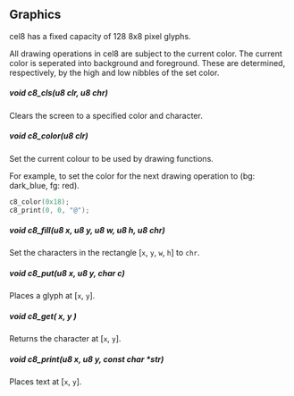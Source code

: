 ## Graphics
cel8 has a fixed capacity of 128 8x8 pixel glyphs.

All drawing operations in cel8 are subject to the current color. The current color is seperated into background and foreground. These are determined, respectively, by the high and low nibbles of the set color.

##### void c8_cls(u8 clr, u8 chr)
Clears the screen to a specified color and character.

##### void c8_color(u8 clr)
Set the current colour to be used by drawing functions.

For example, to set the color for the next drawing operation to (bg: dark_blue, fg: red).

```c
c8_color(0x18);
c8_print(0, 0, "@");
```

##### void c8_fill(u8 x, u8 y, u8 w, u8 h, u8 chr)
Set the characters in the rectangle [`x`, `y`, `w`, `h`] to `chr`.

##### void c8_put(u8 x, u8 y, char c)
Places a glyph at [`x`, `y`].

##### void c8_get( x, y )
Returns the character at [`x`, `y`].

##### void c8_print(u8 x, u8 y, const char *str)
Places text at [`x`, `y`].